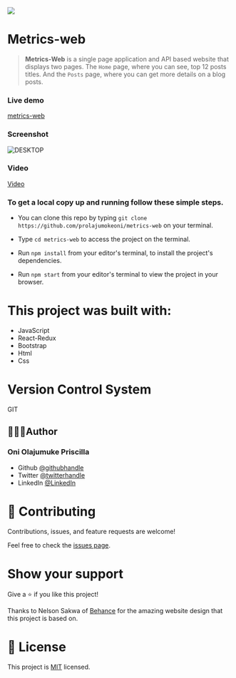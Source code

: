![](https://img.shields.io/badge/Microverse-blueviolet)

# Metrics-web

> **Metrics-Web** is a single page application and  API based website that displays two  pages. The `Home` page, where you can see, top 12 posts titles. And the `Posts` page, where you can get more details on a blog posts.

### Live demo
 [metrics-web](https://prometrics.herokuapp.com/)

 ### Screenshot
![DESKTOP](https://user-images.githubusercontent.com/69638013/137314852-d455c922-d8fd-4356-9d10-f667849045b1.png)

 ### Video
[Video](https://www.loom.com/share/51aba3bff9704b02a0561587327a7fd6)
### To get a local copy up and running follow these simple steps.

- You can clone this repo by typing `git clone https://github.com/prolajumokeoni/metrics-web` on your terminal.

- Type `cd metrics-web` to access the project on the terminal.
  
- Run `npm install` from your editor's terminal, to install the project's dependencies.

- Run `npm start` from your editor's terminal to view the project in your browser.

# This project was built with:

- JavaScript
- React-Redux
- Bootstrap
- Html
- Css
# Version Control System

GIT


## 👩🏿‍🏫Author
### **Oni Olajumuke Priscilla**

- Github [@githubhandle](https://github.com/prolajumokeoni)
- Twitter [@twitterhandle](https://twitter.com/prolajumokeoni)
- LinkedIn [@LinkedIn](https://www.linkedin.com/in/olajumoke-priscilla-oni-44a48b162/)
# 🤝 Contributing

Contributions, issues, and feature requests are welcome!

Feel free to check the [issues page](https://github.com/prolajumokeoni/metrics-web/issues).

# Show your support

Give a ⭐️ if you like this project!

Thanks to Nelson Sakwa of [Behance](https://www.behance.net/gallery/31579789/Ballhead-App-%28Free-PSDs%29) for the amazing website design that this project is based on.

# 📝 License

This project is [MIT](https://github.com/prolajumokeoni/metrics-web/blob/development/LICENSE) licensed.
